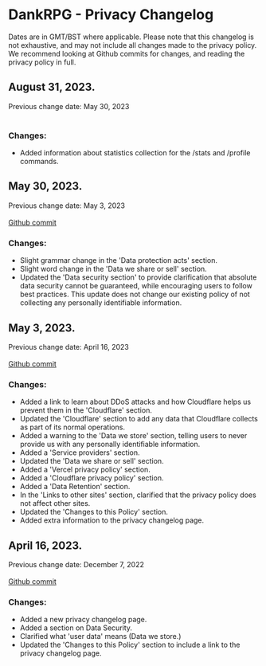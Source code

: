 # DankRPG - Privacy Changelog
Dates are in GMT/BST where applicable.
Please note that this changelog is not exhaustive, and may not include all changes made to the privacy policy. We recommend looking at Github commits for changes, and reading the privacy policy in full.

## August 31, 2023.
Previous change date: May 30, 2023 <br></br>

### Changes: <!-- {docsify-ignore} -->
- Added information about statistics collection for the /stats and /profile commands.

## May 30, 2023.
Previous change date: May 3, 2023 <br></br>
[Github commit](https://github.com/Snoozeds/dankrpg-web/commit/86f39f5ebec0b932ac6be77e6d017689fa84c64b)

### Changes: <!-- {docsify-ignore} -->
- Slight grammar change in the 'Data protection acts' section.
- Slight word change in the 'Data we share or sell' section.
- Updated the 'Data security section' to provide clarification that absolute data security cannot be guaranteed, while encouraging users to follow best practices. This update does not change our existing policy of not collecting any personally identifiable information.

## May 3, 2023.
Previous change date: April 16, 2023 <br></br>
[Github commit](https://github.com/Snoozeds/dankrpg-web/commit/5198a3378cb726ebcf945b274778cf4d781f0f59)

### Changes: <!-- {docsify-ignore} -->
- Added a link to learn about DDoS attacks and how Cloudflare helps us prevent them in the 'Cloudflare' section.
- Updated the 'Cloudflare' section to add any data that Cloudflare collects as part of its normal operations.
- Added a warning to the 'Data we store' section, telling users to never provide us with any personally identifiable information.
- Added a 'Service providers' section.
- Updated the 'Data we share or sell' section.
- Added a 'Vercel privacy policy' section.
- Added a 'Cloudflare privacy policy' section.
- Added a 'Data Retention' section.
- In the 'Links to other sites' section, clarified that the privacy policy does not affect other sites.
- Updated the 'Changes to this Policy' section.
- Added extra information to the privacy changelog page.

## April 16, 2023.
Previous change date: December 7, 2022 <br></br>
[Github commit](https://github.com/Snoozeds/dankrpg-web/commit/7774f76a52263b01fb525d98bd014359bf482382)

### Changes: <!-- {docsify-ignore} -->
- Added a new privacy changelog page.
- Added a section on Data Security.
- Clarified what 'user data' means (Data we store.)
- Updated the 'Changes to this Policy' section to include a link to the privacy changelog page.
